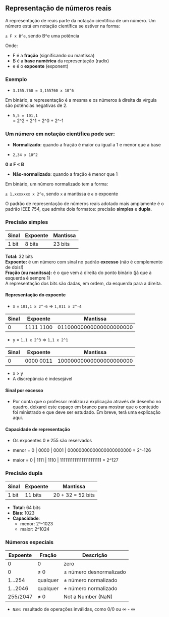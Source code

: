 ## Representação de números reais

A representação de reais parte da notação científica de um número. Um número está em notação científica se estiver na forma:

`± F x B^e`, sendo B^e uma potência<br>

Onde:
- F é a **fração** (significando ou mantissa)
- B é a **base numérica** da representação (radix)
- e é o **expoente** (exponent)

### Exemplo

- `3.155.760 = 3,155760 x 10^6`

Em binário, a representação é a mesma e os números à direita da vírgula são potências negativas de 2.

- `5,5 = 101,1`<br>
= 2^2 + 2^1 + 2^0 + 2^-1

### Um número em notação científica pode ser:
- **Normalizado**: quando a fração é maior ou igual a 1 e menor que a base

- `2,34 x 10^2`

**0 ≤ F < B**

- **Não-normalizado**: quando a fração é menor que 1

Em binário, um número normalizado tem a forma:

`± 1,xxxxxxx x 2^e`, sendo `x` a mantissa e `e` o expoente

O padrão de representação de números reais adotado mais amplamente é o padrão IEEE 754, que admite dois formatos: precisão **simples** e **dupla**.

### Precisão simples

| Sinal | Expoente | Mantissa |
| ----- | -------- | -------- |
| 1 bit | 8 bits   | 23 bits  |

**Total:** 32 bits <br>
**Expoente:** é um número com sinal no padrão **excesso** (não é complemento de dois!) <br>
**Fração (ou manitssa):** é o que vem à direita do ponto binário (já que à esquerda é sempre 1) <br>
A representação dos bits são dadas, em ordem, da esquerda para a direita.

#### Representação do expoente

- x = `101,1 x 2^-6` => `1,011 x 2^-4` <br>

| Sinal | Expoente | Mantissa |
| ----- | -------- | -------- |
| 0     | 1111 1100| 01100000000000000000000 |

- y =  `1,1 x 2^3` => `1,1 x 2^1` <br>

| Sinal | Expoente | Mantissa |
| ----- | -------- | -------- |
| 0     | 0000 0011 | 10000000000000000000000 |

- x > y
- A discrepância é indesejável

#### Sinal por excesso

- Por conta que o professor realizou a explicação através de desenho no quadro, deixarei este espaço em branco para mostrar que o conteúdo foi ministrado e que deve ser estudado. Em breve, terá uma explicação aqui.

#### Capacidade de representação

- Os expoentes 0 e 255 são reservados
- menor = 0 | 0000 | 0001 | 00000000000000000000000 = 2^-126

- maior = 0 | 1111 | 1110 | 11111111111111111111111 = 2^127

### Precisão dupla

| Sinal | Expoente | Mantissa |
| ----- | -------- | -------- |
| 1 bit | 11 bits  | 20 + 32 = 52 bits  |

- **Total:** 64 bits <br>
- **Bias**: 1023 <br>
- **Capacidade**: <br>
    - menor: 2^-1023 <br>
    - maior: 2^1024

### Números especiais

| Expoente | Fração | Descrição |
| -------- | ------ | --------- |
| 0 | 0 | zero |
| 0 | ≠ 0 | ± número desnormalizado |
| 1...254 | qualquer | ± número normalizado |
| 1...2046 | qualquer | ± número normalizado |
| 255/2047 | ≠ 0 | Not a Number (NaN)|

- `NaN:` resultado de operações inválidas, como 0/0 ou ∞ - ∞